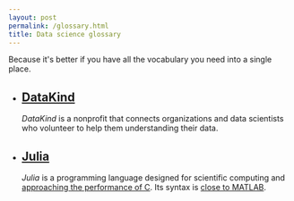 ```yaml
---
layout: post
permalink: /glossary.html
title: Data science glossary
---
```


Because it's better if you have all the vocabulary you need into a single place.

* ## [DataKind](http://www.datakind.org/)

   *DataKind* is a nonprofit that connects organizations and data scientists who volunteer to help them understanding their data.  
   
* ## [Julia](http://julialang.org/)

   *Julia* is a programming language designed for scientific computing and [approaching the performance of C](http://julialang.org/benchmarks/). Its syntax is [close to MATLAB](https://github.com/lakras/matlab-to-julia).
